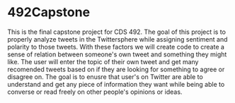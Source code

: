 # 492Capstone
This is the final capstone project for CDS 492.
The goal of this project is to properly analyze tweets in the Twittersphere while assigning sentiment and polarity to those tweets. 
With these factors we will create code to create a sense of relation between someone's own tweet and something they might like.
The user will enter the topic of their own tweet and get many recomended tweets based on if they are looking for something to agree or disagree on.
The goal is to enusre that user's on Twitter are able to understand and get any piece of information they want while being able to converse or read freely on other people's opinions or ideas.
